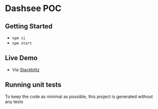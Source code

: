 # Dashsee POC

## Getting Started
- `npm ci`
- `npm start`

## Live Demo
- Via [Stackblitz](https://stackblitz.com/github/wizlee/dashsee-poc)

## Running unit tests
To keep the code as minimal as possible, this project is generated without any tests
